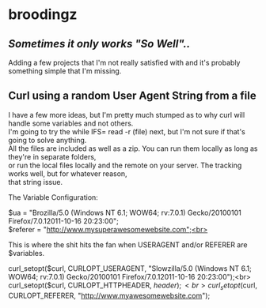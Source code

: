 # broodingz
<h2><em>Sometimes it only works "So Well"..</em></h2>
<p>Adding a few projects that I'm not really satisfied with and it's probably something simple that I'm missing.</p>
<h2>Curl using a random User Agent String from a file</h2>
<p>I have a few more ideas, but I'm pretty much stumped as to why curl will handle some variables and not others.<br>
I'm going to try the while IFS= read -r (file) next, but I'm not sure if that's going to solve anything.<br>
All the files are included as well as a zip. You can run them locally as long as they're in separate folders,<br>
or run the local files locally and the remote on your server. The tracking works well, but for whatever reason,<br>
that string issue.
  <p>The Variable Configuration:</p>

  $ua = "Brozilla/5.0 (Windows NT 6.1; WOW64; rv:7.0.1) Gecko/20100101 Firefox/7.0.12011-10-16 20:23:00";<br>
  $referer = "http://www.mysuperawesomewebsite.com";<br>

<p></p>
  <p>This is where the shit hits the fan when USERAGENT and/or REFERER are $variables.</p>

  curl_setopt($curl, CURLOPT_USERAGENT, "Slowzilla/5.0 (Windows NT 6.1; WOW64; rv:7.0.1) Gecko/20100101 Firefox/7.0.12011-10-16 20:23:00");<br>
  curl_setopt($curl, CURLOPT_HTTPHEADER, $header);<br>
  curl_setopt($curl, CURLOPT_REFERER, "http://www.myawesomewebsite.com");

